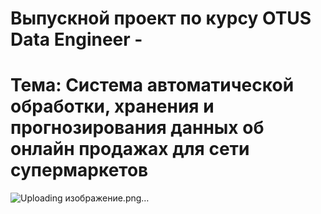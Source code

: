 # Выпускной проект по курсу OTUS Data Engineer -
# Тема: Система автоматической обработки, хранения и прогнозирования данных об онлайн продажах для сети супермаркетов

![Uploading изображение.png…]()

